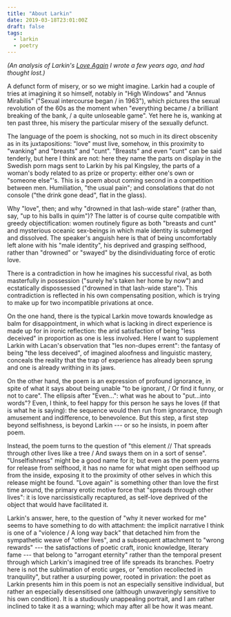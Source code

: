 ```yaml
---
title: "About Larkin"
date: 2019-03-18T23:01:00Z
draft: false
tags:
  - larkin
  - poetry
---
```

_(An analysis of Larkin's [Love Again](https://www.poetryfoundation.org/poems/48424/love-again) I wrote a few years ago, and had thought lost.)_

A defunct form of misery, or so we might imagine. Larkin had a couple
of tries at imagining it so himself, notably in "High Windows" and
"Annus Mirabilis" ("Sexual intercourse began / in 1963"), which
pictures the sexual revolution of the 60s as the moment when
"everything became / a brilliant breaking of the bank, / a quite
unloseable game". Yet here he is, wanking at ten past three, his
misery the particular misery of the sexually defunct.

The language of the poem is shocking, not so much in its direct
obscenity as in its juxtapositions: "love" must live, somehow, in this
proximity to "wanking" and "breasts" and "cunt". "Breasts" and even
"cunt" can be said tenderly, but here I think are not: here they name
the parts on display in the Swedish porn mags sent to Larkin by his
pal Kingsley, the parts of a woman's body related to as prize or
property: either one's own or "someone else"'s. This is a poem about
coming second in a competition between men. Humiliation, "the usual
pain"; and consolations that do not console ("the drink gone dead",
flat in the glass).

Why "love", then; and why "drowned in that lash-wide stare" (rather
than, say, "up to his balls in quim")? The latter is of course quite
compatible with greedy objectification: women routinely figure as both
"breasts and cunt" and mysterious oceanic sex-beings in which male
identity is submerged and dissolved. The speaker's anguish here is
that of being uncomfortably left alone with his "male identity", his
deprived and grasping selfhood, rather than "drowned" or "swayed" by
the disindividuating force of erotic love.

There is a contradiction in how he imagines his successful rival, as
both masterfully in possession ("surely he's taken her home by now")
and ecstatically dispossessed ("drowned in that lash-wide stare").
This contradiction is reflected in his own compensating position,
which is trying to make up for two incompatible privations at once.

On the one hand, there is the typical Larkin move towards knowledge as
balm for disappointment, in which what is lacking in direct experience
is made up for in ironic reflection: the arid satisfaction of being
"less deceived" in proportion as one is less involved. Here I want to
supplement Larkin with Lacan's observation that "les non-dupes
errent": the fantasy of being "the less deceived", of imagined
aloofness and linguistic mastery, conceals the reality that the trap
of experience has already been sprung and one is already writhing in
its jaws.

On the other hand, the poem is an expression of profound ignorance, in
spite of what it says about being unable "to be ignorant, / Or find it
funny, or not to care". The ellipsis after "Even...": what was he
about to "put...into words"? Even, I think, to feel happy for this
person he says he loves (if that is what he is saying): the sequence
would then run from ignorance, through amusement and indifference, to
benevolence. But this step, a first step beyond selfishness, is beyond
Larkin --- or so he insists, in poem after poem.

Instead, the poem turns to the question of "this element // That
spreads through other lives like a tree / And sways them on in a sort
of sense". "Unselfishness" might be a good name for it; but even as
the poem yearns for release from selfhood, it has no name for what
might open selfhood up from the inside, exposing it to the proximity
of other selves in which this release might be found. "Love again" is
something other than love the first time around, the primary erotic
motive force that "spreads through other lives": it is love
narcissistically recaptured, as self-love deprived of the object that
would have facilitated it.

Larkin's answer, here, to the question of "why it never worked for me"
seems to have something to do with attachment: the implicit narrative
I think is one of a "violence / A long way back" that detached him
from the sympathetic weave of "other lives", and a subsequent
attachment to "wrong rewards" --- the satisfactions of poetic craft,
ironic knowledge, literary fame --- that belong to "arrogant eternity"
rather than the temporal present through which Larkin's imagined tree
of life spreads its branches. Poetry here is not the sublimation of
erotic urges, or "emotion recollected in tranquility", but rather a
usurping power, rooted in privation: the poet as Larkin presents him
in this poem is not an especially sensitive individual, but rather an
especially desensitised one (although unwaveringly sensitive to his
own condition). It is a studiously unappealing portrait, and I am
rather inclined to take it as a warning; which may after all be how it
was meant.
